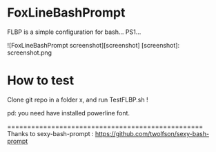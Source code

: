 FoxLineBashPrompt
=================

FLBP is a simple  configuration for bash... PS1...

![FoxLineBashPrompt screenshot][screenshot]
[screenshot]: screenshot.png


How to test
===========

Clone git repo in a folder x, and run TestFLBP.sh !

pd: you need have installed powerline font.

=================================================
Thanks to sexy-bash-prompt : https://github.com/twolfson/sexy-bash-prompt
